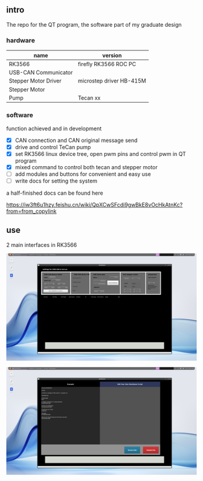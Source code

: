 ## intro

The repo for the QT program, the software part of my graduate design

### hardware

| name      | version |
| ----------- | ----------- |
| RK3566      | firefly RK3566 ROC PC   |
| USB-CAN Communicator   |         |
|Stepper Motor Driver| microstep driver HB-415M |
|Stepper Motor||
|Pump| Tecan xx |

### software

function achieved and in development

- [x] CAN connection and CAN original message send
- [x] drive and control TeCan pump
- [x] set RK3566 linux device tree, open pwm pins and control pwm in QT program
- [x] mixed command to control both tecan and stepper motor
- [ ] add modules and buttons for convenient and easy use
- [ ] write docs for setting the system

a half-finished docs can be found here

https://iw3ft6u1hzy.feishu.cn/wiki/QpXCwSFcdi9gwBkE8vOcHkAtnKc?from=from_copylink

## use

2 main interfaces in RK3566

![alt text](images/Screenshot_2025-03-27_12-04-08.png)

![alt text](images/Screenshot_2025-03-27_12-03-56.png)


